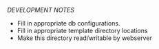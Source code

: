 *DEVELOPMENT NOTES*

  - Fill in appropriate db configurations.
  - Fill in appropriate template directory locations
  - Make this directory read/writable by webserver
